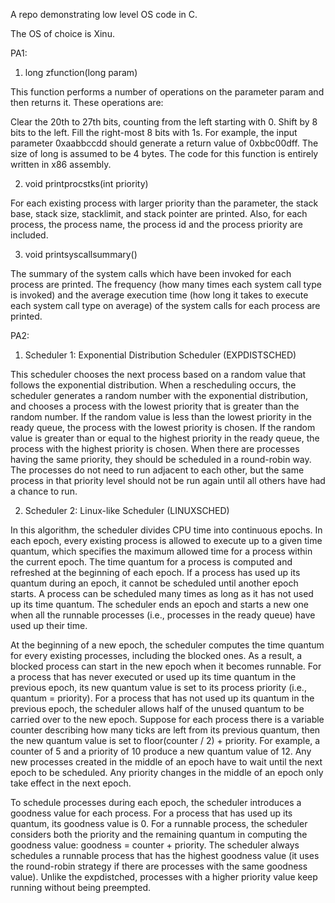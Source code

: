A repo demonstrating low level OS code in C.

The OS of choice is Xinu.

PA1:

1) long zfunction(long param)

This function performs a number of operations on the parameter param and then returns it. These operations are:

Clear the 20th to 27th bits, counting from the left starting with 0.
Shift by 8 bits to the left.
Fill the right-most 8 bits with 1s.
For example, the input parameter 0xaabbccdd should generate a return value of 0xbbc00dff. The size of long is assumed to be 4 bytes. The code for this function is entirely written in x86 assembly.

2) void printprocstks(int priority)

For each existing process with larger priority than the parameter, the stack base, stack size, stacklimit, and stack pointer are printed. Also, for each process, the process name, the process id and the process priority are included.

3) void printsyscallsummary()

The summary of the system calls which have been invoked for each process are printed. The frequency (how many times each system call type is invoked) and the average execution time (how long it takes to execute each system call type on average) of the system calls for each process are printed.


PA2:

1) Scheduler 1: Exponential Distribution Scheduler (EXPDISTSCHED)

This scheduler chooses the next process based on a random value that follows the exponential distribution. When a rescheduling occurs, the scheduler generates a random number with the exponential distribution, and chooses a process with the lowest priority that is greater than the random number. If the random value is less than the lowest priority in the ready queue, the process with the lowest priority is chosen.
If the random value is greater than or equal to the highest priority in the ready queue, the process with the highest priority is chosen. When there are processes having the same priority, they should be scheduled in a round-robin way. The processes do not need to run adjacent to each other, but the same process in that priority level should not be run again until all others have had a chance to run.

2) Scheduler 2: Linux-like Scheduler (LINUXSCHED)

In this algorithm, the scheduler divides CPU time into continuous epochs. In each epoch, every existing process is allowed to execute up to a given time quantum, which specifies the maximum allowed time for a process within the current epoch. The time quantum for a process is computed and refreshed at the beginning of each epoch. If a process has used up its quantum during an epoch, it cannot be scheduled until another epoch starts. A process can be scheduled many times as long as it has not used up its time quantum. The scheduler ends an epoch and starts a new one when all the runnable processes (i.e., processes in the ready queue) have used up their time.

At the beginning of a new epoch, the scheduler computes the time quantum for every existing processes, including the blocked ones. As a result, a blocked process can start in the new epoch when it becomes runnable. For a process that has never executed or used up its time quantum in the previous epoch, its new quantum value is set to its process priority (i.e., quantum = priority). For a process that has not used up its quantum in the previous epoch, the scheduler allows half of the unused quantum to be carried over to the new epoch. Suppose for each process there is a variable counter describing how many ticks are left from its previous quantum, then the new quantum value is set to floor(counter / 2) + priority. For example, a counter of 5 and a priority of 10 produce a new quantum value of 12. Any new processes created in the middle of an epoch have to wait until the next epoch to be scheduled. Any priority changes in the middle of an epoch only take effect in the next epoch.

To schedule processes during each epoch, the scheduler introduces a goodness value for each process. For a process that has used up its quantum, its goodness value is 0. For a runnable process, the scheduler considers both the priority and the remaining quantum in computing the goodness value: goodness = counter + priority. The scheduler always schedules a runnable process that has the highest goodness value (it uses the round-robin strategy if there are processes with the same goodness value). Unlike the expdistched, processes with a higher priority value keep running without being preempted.
